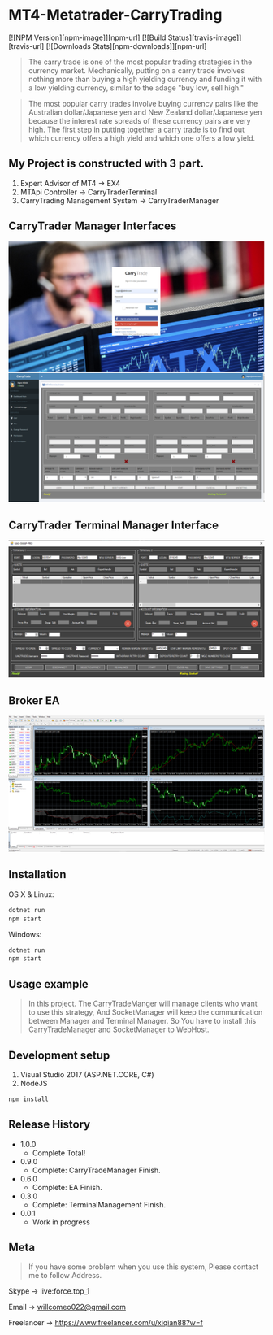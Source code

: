 # MT4-Metatrader-CarryTrading
[![NPM Version][npm-image]][npm-url]
[![Build Status][travis-image]][travis-url]
[![Downloads Stats][npm-downloads]][npm-url]
> The carry trade is one of the most popular trading strategies in the currency market. Mechanically, putting on a carry trade involves nothing more than buying a high yielding currency and funding it with a low yielding currency, similar to the adage "buy low, sell high."

> The most popular carry trades involve buying currency pairs like the Australian dollar/Japanese yen and New Zealand dollar/Japanese yen because the interest rate spreads of these currency pairs are very high. The first step in putting together a carry trade is to find out which currency offers a high yield and which one offers a low yield.

## My Project is constructed with 3 part.
1. Expert Advisor of MT4 -> EX4
2. MTApi Controller -> CarryTraderTerminal
3. CarryTrading Management System -> CarryTraderManager
## CarryTrader Manager Interfaces
![](1.png)
![](2.png)
## CarryTrader Terminal Manager Interface
![](3.png)
## Broker EA
![](4.png)

## Installation

OS X & Linux:

```sh
dotnet run
npm start
```

Windows:

```sh
dotnet run
npm start
```

## Usage example

> In this project.
> The CarryTradeManger will manage clients who want to use this strategy, 
And SocketManager will keep the communication between Manager and Terminal Manager.
> So You have to install this CarryTradeManager and SocketManager to WebHost.

## Development setup
1. Visual Studio 2017 (ASP.NET.CORE, C#)
2. NodeJS

```sh
npm install
```

## Release History

* 1.0.0
    * Complete Total!
* 0.9.0
    * Complete: CarryTradeManager Finish.
* 0.6.0
    * Complete: EA Finish.
* 0.3.0
    * Complete: TerminalManagement Finish.
* 0.0.1
    * Work in progress

## Meta

> If you have some problem when you use this system, Please contact me to follow Address.

Skype -> live:force.top_1

Email -> willcomeo022@gmail.com

Freelancer -> https://www.freelancer.com/u/xiqian88?w=f
